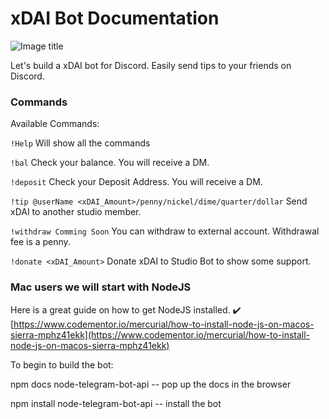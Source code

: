 # xDAI Bot Documentation

![Image title](https://cl.ly/6d5b9bbbf689/Screen%20Shot%202019-02-27%20at%201.43.21%20AM.png)

Let's build a xDAI bot for Discord. Easily send tips to your friends on Discord.

### Commands

Available Commands:

`!Help` Will show all the commands

`!bal` Check your balance. You will receive a DM.

`!deposit` Check your Deposit Address. You will receive a DM.

`!tip @userName <xDAI_Amount>/penny/nickel/dime/quarter/dollar` Send xDAI to another studio member.

`!withdraw Comming Soon` You can withdraw to external account. Withdrawal fee is a penny.

`!donate <xDAI_Amount>` Donate xDAI to Studio Bot to show some support.

### Mac users we will start with NodeJS

Here is a great guide on how to get NodeJS installed. ✔️ [https://www.codementor.io/mercurial/how-to-install-node-js-on-macos-sierra-mphz41ekk](https://www.codementor.io/mercurial/how-to-install-node-js-on-macos-sierra-mphz41ekk)

To begin to build the bot:

npm docs node-telegram-bot-api -- pop up the docs in the browser

npm install node-telegram-bot-api -- install the bot
